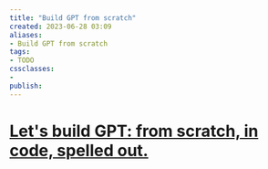 ```yaml
---
title: "Build GPT from scratch"
created: 2023-06-28 03:09
aliases: 
- Build GPT from scratch
tags:
- TODO
cssclasses:
- 
publish:
---
```


<!--
tags: 
-->

<!--internal
parent:: [[notes/20230628031147 Generative Pretrained Transformer (GPT)|GPT]]
child:: [[]]
related:: [[]]
-->

<!--external
- []()
-->

# [Let's build GPT: from scratch, in code, spelled out.](https://www.youtube.com/watch?v=kCc8FmEb1nY)